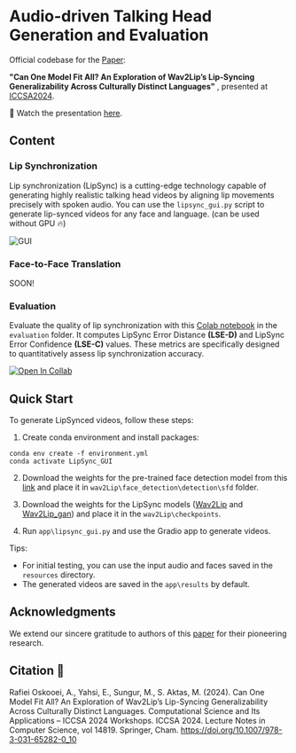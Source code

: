 # Audio-driven Talking Head Generation and Evaluation

Official codebase for the [Paper](https://link.springer.com/chapter/10.1007/978-3-031-65282-0_10):

**"Can One Model Fit All? An Exploration of Wav2Lip’s Lip-Syncing Generalizability Across Culturally Distinct Languages"**
, presented at [ICCSA2024](https://iccsa.org/).

:movie_camera: Watch the presentation [here]().

## Content
### Lip Synchronization

Lip synchronization (LipSync) is a cutting-edge technology capable of generating highly realistic talking head videos by aligning lip movements precisely with spoken audio. 
You can use the ```lipsync_gui.py``` script to generate lip-synced videos for any face and language. (can be used without GPU :fire:)

![GUI](https://i.imghippo.com/files/MF2tm1722159355.jpg)

### Face-to-Face Translation
SOON!

### Evaluation
Evaluate the quality of lip synchronization with this [Colab notebook]() in the ```evaluation``` folder. It computes LipSync Error Distance **(LSE-D)** and LipSync Error Confidence **(LSE-C)** values. These metrics are specifically designed to quantitatively assess lip synchronization accuracy. 

[![Open In Collab](https://colab.research.google.com/assets/colab-badge.svg)](https://colab.research.google.com/github/Naereen/badges)

## Quick Start
To generate LipSynced videos, follow these steps: 

1. Create conda environment and install packages:
```
conda env create -f environment.yml
conda activate LipSync_GUI
```
2. Download the weights for the pre-trained face detection model  from this [link](link)  and place it in ```wav2Lip\face_detection\detection\sfd``` folder. 

3. Download the weights for the LipSync models ([Wav2Lip]() and [Wav2Lip_gan]())    and place it in the ```wav2Lip\checkpoints```.

4. Run ```app\lipsync_gui.py``` and use the Gradio app to generate videos.

Tips: 
- For initial testing, you can use the input audio and faces saved in the ```resources``` directory.
- The generated videos are saved in the ```app\results``` by default.

## Acknowledgments
We extend our sincere gratitude to authors of this [paper](https://dl.acm.org/doi/10.1145/3394171.3413532) for their pioneering research.

## Citation :page_with_curl: 
Rafiei Oskooei, A., Yahsi, E., Sungur, M., S. Aktas, M. (2024). Can One Model Fit All? An Exploration of Wav2Lip’s Lip-Syncing Generalizability Across Culturally Distinct Languages. Computational Science and Its Applications – ICCSA 2024 Workshops. ICCSA 2024. Lecture Notes in Computer Science, vol 14819. Springer, Cham. https://doi.org/10.1007/978-3-031-65282-0_10

